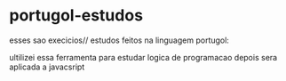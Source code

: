 # portugol-estudos
esses sao execicios//
estudos feitos na linguagem portugol:
 
 ultilizei essa ferramenta para estudar logica de programacao depois sera aplicada a javacsript
